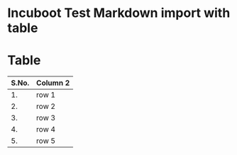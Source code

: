 # Incuboot Test Markdown import with table

# Table

| S.No. | Column 2 |
| --- | --- |
| 1. | row 1 |
| 2. | row 2 |
| 3. | row 3 |
| 4. | row 4 |
| 5. | row 5 |